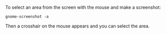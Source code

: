 To select an area from the screen with the mouse and make a screenshot:
```
gnome-screenshot -a
```
Then a crosshair on the mouse appears and you can select the area.

